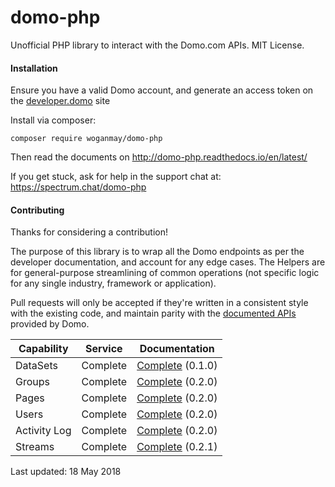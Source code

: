 # domo-php

Unofficial PHP library to interact with the Domo.com APIs. MIT License.

#### Installation

Ensure you have a valid Domo account, and generate an access token on the [developer.domo](https://developer.domo.com/new-client) site

Install via composer:

    composer require woganmay/domo-php
    
Then read the documents on http://domo-php.readthedocs.io/en/latest/

If you get stuck, ask for help in the support chat at: https://spectrum.chat/domo-php
   
#### Contributing

Thanks for considering a contribution! 

The purpose of this library is to wrap all the Domo endpoints as per the developer documentation, and account for any edge cases. The Helpers are for general-purpose streamlining of common operations (not specific logic for any single industry, framework or application).

Pull requests will only be accepted if they're written in a consistent style with the existing code, and maintain parity with the [documented APIs](https://developer.domo.com/docs/api-status/api-status) provided by Domo.

| Capability | Service | Documentation |
| --- | :---: | :---: |
| DataSets     | Complete | [Complete](http://domo-php.readthedocs.io/en/v0.2.1/api.html#datasets) (0.1.0) |
| Groups       | Complete | [Complete](http://domo-php.readthedocs.io/en/v0.2.1/api.html#groups) (0.2.0) |
| Pages        | Complete | [Complete](http://domo-php.readthedocs.io/en/v0.2.1/api.html#pages) (0.2.0) |
| Users        | Complete | [Complete](http://domo-php.readthedocs.io/en/v0.2.1/api.html##users) (0.2.0) |
| Activity Log | Complete | [Complete](http://domo-php.readthedocs.io/en/v0.2.1/api.html#activity-logs) (0.2.0) |
| Streams      | Complete | [Complete](http://domo-php.readthedocs.io/en/v0.2.1/api.html#streams) (0.2.1) |

Last updated: 18 May 2018